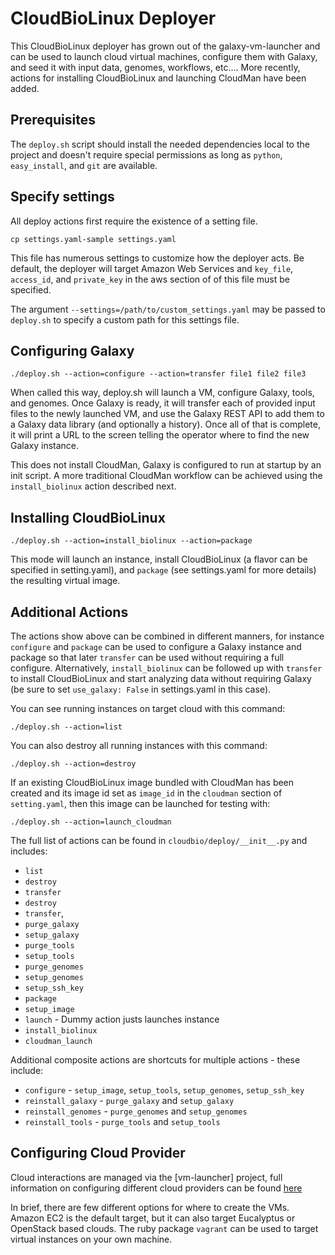 # CloudBioLinux Deployer

This CloudBioLinux deployer has grown out of the galaxy-vm-launcher and
can be used to launch cloud virtual machines, configure them with
Galaxy, and seed it with input data, genomes, workflows, etc.... More
recently, actions for installing CloudBioLinux and launching CloudMan
have been added.

## Prerequisites

The `deploy.sh` script should install the needed dependencies local to
the project and doesn't require special permissions as long as
`python`, `easy_install`, and `git` are available.

## Specify settings

All deploy actions first require the existence of a setting file. 

    cp settings.yaml-sample settings.yaml

This file has numerous settings to customize how the deployer acts. Be
default, the deployer will target Amazon Web Services and `key_file`,
`access_id`, and `private_key` in the aws section of of this file must
be specified.

The argument `--settings=/path/to/custom_settings.yaml` may be passed
to `deploy.sh` to specify a custom path for this settings file.

## Configuring Galaxy

    ./deploy.sh --action=configure --action=transfer file1 file2 file3

When called this way, deploy.sh will launch a VM, configure Galaxy,
tools, and genomes. Once Galaxy is ready, it will transfer each of
provided input files to the newly launched VM, and use the Galaxy REST
API to add them to a Galaxy data library (and optionally a
history). Once all of that is complete, it will print a URL to the
screen telling the operator where to find the new Galaxy instance.

This does not install CloudMan, Galaxy is configured to run at startup
by an init script. A more traditional CloudMan workflow can be
achieved using the `install_biolinux` action described next.

## Installing CloudBioLinux

    ./deploy.sh --action=install_biolinux --action=package

This mode will launch an instance, install CloudBioLinux (a flavor can
be specified in setting.yaml), and `package` (see settings.yaml for
more details) the resulting virtual image.

## Additional Actions

The actions show above can be combined in different manners, for
instance `configure` and `package` can be used to configure a Galaxy
instance and package so that later `transfer` can be used without
requiring a full configure. Alternatively, `install_biolinux` can be
followed up with `transfer` to install CloudBioLinux and start
analyzing data without requiring Galaxy (be sure to set `use_galaxy:
False` in settings.yaml in this case).

You can see running instances on target cloud with this command: 

    ./deploy.sh --action=list

You can also destroy all running instances with this command:
    
    ./deploy.sh --action=destroy

If an existing CloudBioLinux image bundled with CloudMan has been
created and its image id set as `image_id` in the `cloudman` section
of `setting.yaml`, then this image can be launched for testing with:

    ./deploy.sh --action=launch_cloudman

The full list of actions can be found in `cloudbio/deploy/__init__.py`
and includes:

* `list`
* `destroy`
* `transfer`
* `destroy`
* `transfer`,
* `purge_galaxy`
* `setup_galaxy`
* `purge_tools`
* `setup_tools`
* `purge_genomes`
* `setup_genomes`
* `setup_ssh_key`
* `package`
* `setup_image`
* `launch` - Dummy action justs launches instance
* `install_biolinux`
* `cloudman_launch`

Additional composite actions are shortcuts for multiple actions - these include:

* `configure` - `setup_image`, `setup_tools`, `setup_genomes`, `setup_ssh_key`
* `reinstall_galaxy` - `purge_galaxy` and `setup_galaxy`
* `reinstall_genomes` - `purge_genomes` and `setup_genomes`
* `reinstall_tools` - `purge_tools` and `setup_tools`

## Configuring Cloud Provider

Cloud interactions are managed via the [vm-launcher] project, full
information on configuring different cloud providers can be found
[here][vm-launcher-config]

In brief, there are few different options for where to create the
VMs. Amazon EC2 is the default target, but it can also target
Eucalyptus or OpenStack based clouds. The ruby package `vagrant` can
be used to target virtual instances on your own machine.

[vm-launcher-config]: https://github.com/jmchilton/vm-launcher/blob/master/config.md
